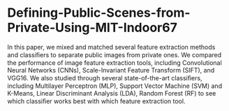 # Defining-Public-Scenes-from-Private-Using-MIT-Indoor67

In this paper, we mixed and matched several feature extraction methods and classiﬁers to separate public images from private ones. We compared the performance of image feature extraction tools, including Convolutional Neural Networks (CNNs), Scale-Invariant Feature Transform (SIFT), and VGG16. We also studied through several state-of-the-art classiﬁers, including Multilayer Perceptron (MLP), Support Vector Machine (SVM) and K-Means, Linear Discriminant Analysis (LDA), Random Forest (RF) to see which classiﬁer works best with which feature extraction tool. 
